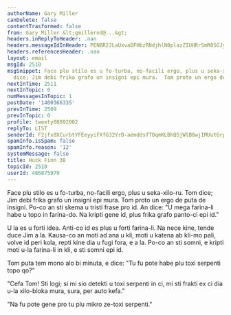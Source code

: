 ```yaml
---
authorName: Gary Miller
canDelete: false
contentTrasformed: false
from: Gary Miller &lt;gmillernd@...&gt;
headers.inReplyToHeader: .nan
headers.messageIdInHeader: PENBR2JLaUxvaDFHbzRNdjhlN0plazZIUHRrSmR0SGJyaXZqckdweFZCZHlOQXNQSmk5UUBtYWlsLmdtYWlsLmNvbT4=
headers.referencesHeader: .nan
layout: email
msgId: 2510
msgSnippet: Face plu stilo es u fo-turba, no-facili ergo, plus u seka-xilo-ru. Tom
  dice; Jim debi frika grafo un insigni epi mura.  Tom proto un ergo de puta de insigni.
nextInTime: 2511
nextInTopic: 0
numMessagesInTopic: 1
postDate: '1400366335'
prevInTime: 2509
prevInTopic: 0
profile: tweety08092002
replyTo: LIST
senderId: F2jfx8XCurbtYFEeyyiFXfG32YrD-aemddsfTOqmKLBhQSjWlB8wjIMUut6rp9H4-UOvU_NvUAtBQjSobMaHUS05-Cq01ohJ
spamInfo.isSpam: false
spamInfo.reason: '12'
systemMessage: false
title: Huck Finn 38
topicId: 2510
userId: 486875979
---
```


Face plu stilo es u fo-turba, no-facili ergo, plus u seka-xilo-ru.
Tom dice; Jim debi frika grafo un insigni epi mura.  Tom proto un ergo
de puta de insigni.  Po-co an sti skema u tristi frase pro id.  An
dice:  "U mega farina-li habe u topo in farina-do.  Na kripti gene id,
plus frika grafo panto-ci epi id."

U la es u forti idea.  Anti-co id es plus u forti farina-li.  Na nece
kine, tende duce Jim a la.  Kausa-co an moti ad ana u kli, moti u
katena ab kli-mo pali, volve id peri kola, repti kine dia u fugi fora,
e a la.  Po-co an sti somni, e kripti moti u-la farina-li in kli, e
sti somni epi id.

Tom puta tem mono alo bi minuta, e dice:  "Tu fu pote habe plu toxi
serpenti topo qo?"

"Cefa Tom!  Sti logi; si mi sio detekti u toxi serpenti in ci, mi sti
frakti ex ci dia u-la xilo-bloka mura, sura, per auto kefa."

"Na fu pote gene pro tu plu mikro ze-toxi serpenti."


